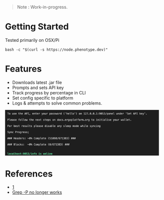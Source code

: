 > Note : Work-in-progress.



# Getting Started

Tested primarily on OSX/Pi

```
bash -c "$(curl -s https://node.phenotype.dev)"
```

# Features

- Downloads latest .jar file
- Prompts and sets API key
- Track progress by percentage in CLI
- Set config specific to platform
- Logs & attempts to solve common problems.

![CLI](/run.png)

# References

- [1](https://stackoverflow.com/questions/3466166/how-to-check-if-running-in-cygwin-mac-or-linux)
- [Grep -P no longer works](https://stackoverflow.com/questions/16658333/grep-p-no-longer-works-how-can-i-rewrite-my-searches)